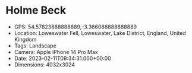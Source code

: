 # Holme Beck

- GPS: 54.57823888888889,-3.366088888888889
- Location: Loweswater Fell, Loweswater, Lake District, England, United Kingdom
- Tags: Landscape
- Camera: Apple iPhone 14 Pro Max
- Date: 2023-02-11T09:34:31.000+00:00
- Dimensions: 4032x3024
